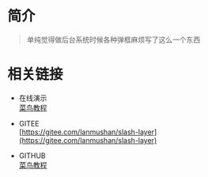# 简介

> 单纯觉得做后台系统时候各种弹框麻烦写了这么一个东西
# 相关链接
* 在线演示  
   [菜鸟教程](https://www.runoob.com)

* GITEE  
   [https://gitee.com/lanmushan/slash-layer](https://gitee.com/lanmushan/slash-layer)

* GITHUB  
  [菜鸟教程](https://www.runoob.com)
